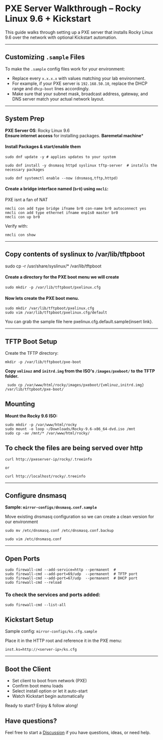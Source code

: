 # PXE Server Walkthrough – Rocky Linux 9.6 + Kickstart

This guide walks through setting up a PXE server that installs Rocky Linux 9.6 over the network with optional Kickstart automation.

--- 
## Customizing `.sample` Files
To make the `.sample` config files work for your environment:

- Replace every `x.x.x.x` with values matching your lab environment.
- For example, if your PXE server is `192.168.50.10`, replace the DHCP range and `dhcp-boot` lines accordingly.
- Make sure that your subnet mask, broadcast address, gateway, and DNS server match your actual network layout.

---

## System Prep
**PXE Server OS**: Rocky Linux 9.6  
**Ensure internet access** for installing packages.
**Baremetal machine***


#### Install Packages & start/enable them
```
sudo dnf update -y # applies updates to your system

sudo dnf install -y dnsmasq httpd syslinux tftp-server  # installs the necessary packages 

sudo dnf systemctl enable --now (dnsmasq,tftp,httpd)
```

#### Create a bridge interface named (`br0`) using `nmcli`:
PXE isnt a fan of NAT

```
nmcli con add type bridge ifname br0 con-name br0 autoconnect yes
nmcli con add type ethernet ifname enp1s0 master br0
nmcli con up br0
```

Verify with:

```
nmcli con show
```

---

## Copy contents of syslinux to /var/lib/tftpboot


sudo cp -r /usr/share/syslinux/* /var/lib/tftpboot


#### Create a directory for the PXE boot menu we will create

```
sudo mkdir -p /var/lib/tftpboot/pxelinux.cfg
```

#### Now lets create the PXE boot menu. 
```
sudo mkdir /var/lib/tftpboot/pxelinux.cfg
sudo vim /var/lib/tftpboot/pxelinux.cfg/default
```
You can grab the sample file here pxelinux.cfg.default.sample{insert link}.


---

## TFTP Boot Setup
Create the TFTP directory:

```
mkdir -p /var/lib/tftpboot/pxe-boot
```

**Copy `vmlinuz` and `initrd.img` from the ISO's `/images/pxeboot/` to the TFTP folder.**

```
 sudo cp /var/www/html/rocky/images/pxeboot/{vmlinuz,initrd.img} /var/lib/tftpboot/pxe-boot/
```

## Mounting
**Mount the Rocky 9.6 ISO:**

```
sudo mkdir -p /var/www/html/rocky
sudo mount -o loop ~/Downloads/Rocky-9.6-x86_64-dvd.iso /mnt
sudo cp -av /mnt/* /var/www/html/rocky/
```

## To check the files are being served over http
```
curl http://pxeserver-ip/rocky/.treeinfo

or

curl http://localhost/rocky/.treeinfo
```
---

## Configure dnsmasq
**Sample: `mirror-configs/dnsmasq.conf.sample`**

Move existing dnsmasq configuration so we can create a clean version for our environment

```
sudo mv /etc/dnsmasq.conf /etc/dnsmasq.conf.backup

sudo vim /etc/dnsmasq.conf
```
---

## Open Ports

``` 
sudo firewall-cmd --add-service=http --permanent  # 
sudo firewall-cmd --add-port=69/udp  --permanent  # TFTP port
sudo firewall-cmd --add-port=67/udp  --permanent  # DHCP port
sudo firewall-cmd --reload
```
### To check the services and ports added:
```
sudo firewall-cmd --list-all
```

## Kickstart Setup
Sample config: `mirror-configs/ks.cfg.sample`

Place it in the HTTP root and reference it in the PXE menu:

`inst.ks=http://<server-ip>/ks.cfg`

---

## Boot the Client
- Set client to boot from network (PXE)
- Confirm boot menu loads
- Select install option or let it auto-start
- Watch Kickstart begin automatically


Ready to start? Enjoy & follow along!

## Have questions?

Feel free to start a [Discussion](https://github.com/YOUR_USERNAME/YOUR_REPO/discussions) if you have questions, ideas, or need help.  

